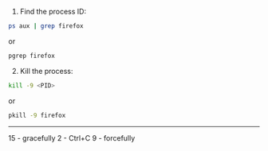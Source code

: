 1) Find the process ID:
```bash
ps aux | grep firefox
```
or
```bash
pgrep firefox
```

2) Kill the process:
```bash
kill -9 <PID>
```
or
```bash
pkill -9 firefox
```

----------------------------------------------------------------------------------------------------

15 - gracefully
2 - Ctrl+C
9 - forcefully


